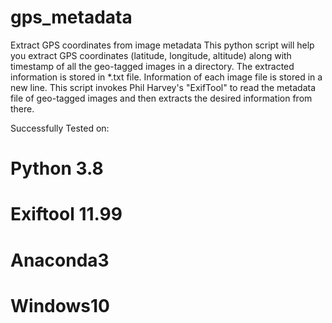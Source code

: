 # gps_metadata
Extract GPS coordinates from image metadata 
This python script will help you extract GPS coordinates (latitude, longitude, altitude) along with timestamp of all the geo-tagged images in a directory.
The extracted information is stored in *.txt file. Information of each image file is stored in a new line.
This script invokes Phil Harvey's "ExifTool" to read the metadata file of geo-tagged images and then extracts the desired information from there.

Successfully Tested on:
# Python 3.8
# Exiftool 11.99
# Anaconda3
# Windows10

